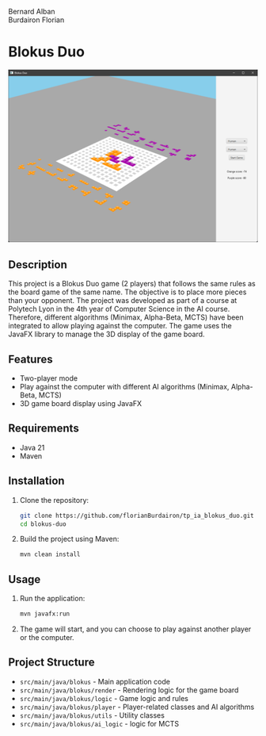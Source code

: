 Bernard Alban \
Burdairon Florian

# Blokus Duo

![Overview](img/overview.png)

## Description

This project is a Blokus Duo game (2 players) that follows the same rules as the board game of the same name. The objective is to place more pieces than your opponent. The project was developed as part of a course at Polytech Lyon in the 4th year of Computer Science in the AI course. Therefore, different algorithms (Minimax, Alpha-Beta, MCTS) have been integrated to allow playing against the computer. The game uses the JavaFX library to manage the 3D display of the game board.

## Features

- Two-player mode
- Play against the computer with different AI algorithms (Minimax, Alpha-Beta, MCTS)
- 3D game board display using JavaFX

## Requirements

- Java 21
- Maven

## Installation

1. Clone the repository:
    ```sh
    git clone https://github.com/florianBurdairon/tp_ia_blokus_duo.git
    cd blokus-duo
    ```

2. Build the project using Maven:
    ```sh
    mvn clean install
    ```

## Usage

1. Run the application:
    ```sh
    mvn javafx:run
    ```

2. The game will start, and you can choose to play against another player or the computer.

## Project Structure

- `src/main/java/blokus` - Main application code
- `src/main/java/blokus/render` - Rendering logic for the game board
- `src/main/java/blokus/logic` - Game logic and rules
- `src/main/java/blokus/player` - Player-related classes and AI algorithms
- `src/main/java/blokus/utils` - Utility classes
- `src/main/java/blokus/ai_logic` - logic for MCTS
